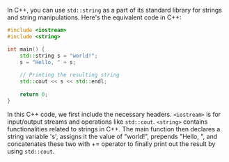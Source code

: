 In C++, you can use `std::string` as a part of its standard library for strings and string manipulations. Here's the equivalent code in C++:

```cpp
#include <iostream>
#include <string>

int main() {
    std::string s = "world!";
    s = "Hello, " + s;
    
    // Printing the resulting string
    std::cout << s << std::endl;
  
    return 0;
}
```

In this C++ code, we first include the necessary headers. `<iostream>` is for input/output streams and operations like `std::cout`. `<string>` contains functionalities related to strings in C++. The main function then declares a string variable 's', assigns it the value of "world!", prepends "Hello, ", and concatenates these two with += operator to finally print out the result by using `std::cout`.

